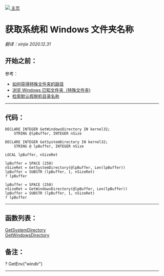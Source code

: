 [<img src="../images/home.png"> 主页 ](https://github.com/VFP9/Win32API)  

# 获取系统和 Windows 文件夹名称
_翻译：xinjie  2020.12.31_

## 开始之前：
参考：

* [如何获得特殊文件夹的路径](sample_415.md)  
* [浏览 Windows 已知文件夹（特殊文件夹)](sample_576.md)  
* [检索默认假脱机目录名称](sample_358.md)  
  
***  


## 代码：
```foxpro  
DECLARE INTEGER GetWindowsDirectory IN kernel32;
	STRING @lpBuffer, INTEGER nSize

DECLARE INTEGER GetSystemDirectory IN kernel32;
	STRING @ lpBuffer, INTEGER nSize

LOCAL lpBuffer, nSizeRet

lpBuffer = SPACE (250)
nSizeRet = GetSystemDirectory(@lpBuffer, Len(lpBuffer))
lpBuffer = SUBSTR (lpBuffer, 1, nSizeRet)
? lpBuffer

lpBuffer = SPACE (250)
nSizeRet = GetWindowsDirectory(@lpBuffer, Len(lpBuffer))
lpBuffer = SUBSTR (lpBuffer, 1, nSizeRet)
? lpBuffer  
```  
***  


## 函数列表：
[GetSystemDirectory](../libraries/kernel32/GetSystemDirectory.md)  
[GetWindowsDirectory](../libraries/kernel32/GetWindowsDirectory.md)  

## 备注：
? GetEnv("windir")  
  
***  

